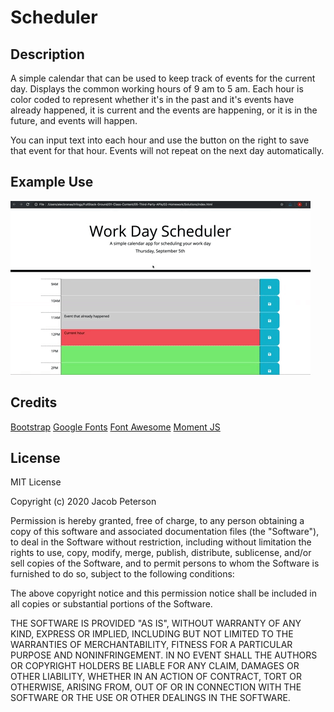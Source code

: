 # Scheduler

## Description

A simple calendar that can be used to keep track of events for the current day. Displays the common working hours of 9 am to 5 am. Each hour is color coded to represent whether it's in the past and it's events have already happened, it is current and the events are happening, or it is in the future, and events will happen.

You can input text into each hour and use the button on the right to save that event for that hour. Events will not repeat on the next day automatically.

## Example Use

![demo](assets/demo.gif)

## Credits

[Bootstrap](https://getbootstrap.com/) 
[Google Fonts](https://fonts.google.com/) 
[Font Awesome](https://fontawesome.com/) 
[Moment JS](https://momentjs.com/) 

## License

MIT License

Copyright (c) 2020 Jacob Peterson

Permission is hereby granted, free of charge, to any person obtaining a copy
of this software and associated documentation files (the "Software"), to deal
in the Software without restriction, including without limitation the rights
to use, copy, modify, merge, publish, distribute, sublicense, and/or sell
copies of the Software, and to permit persons to whom the Software is
furnished to do so, subject to the following conditions:

The above copyright notice and this permission notice shall be included in all
copies or substantial portions of the Software.

THE SOFTWARE IS PROVIDED "AS IS", WITHOUT WARRANTY OF ANY KIND, EXPRESS OR
IMPLIED, INCLUDING BUT NOT LIMITED TO THE WARRANTIES OF MERCHANTABILITY,
FITNESS FOR A PARTICULAR PURPOSE AND NONINFRINGEMENT. IN NO EVENT SHALL THE
AUTHORS OR COPYRIGHT HOLDERS BE LIABLE FOR ANY CLAIM, DAMAGES OR OTHER
LIABILITY, WHETHER IN AN ACTION OF CONTRACT, TORT OR OTHERWISE, ARISING FROM,
OUT OF OR IN CONNECTION WITH THE SOFTWARE OR THE USE OR OTHER DEALINGS IN THE
SOFTWARE.